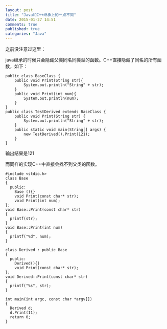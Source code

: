 ```yaml
---
layout: post
title: "Java和C++继承上的一点不同"
date: 2015-01-27 14:51
comments: true
published: true
categories: "Java"
---
```

   之前没注意过这里：

   java继承的时候只会隐藏父类同名同类型的函数。C++直接隐藏了同名的所有函数，如下：

	public class BaseClass {
		public void Print(String str){
			System.out.println("String" + str);
		}
		public void Print(int num){
			System.out.println(num);
		}
	}
	public class TestDerived extends BaseClass {
		public void Print(String str) {
			System.out.println("String" + str);
		}
		public static void main(String[] args) {
			new TestDerived().Print(121);
		}
	}

  输出结果是121

  而同样的实现C++中直接会找不到父类的函数。

<!---more-->

	#include <stdio.h>
	class Base
	{
	  public:
	    Base (){}
	    void Print(const char* str);
	    void Print(int num);
	};
	void Base::Print(const char* str)
	{
	  printf(str);
	}
	void Base::Print(int num)
	{
	  printf("%d", num);
	}

	class Derived : public Base
	{
	  public:
	    Derived(){}
	    void Print(const char* str);
	};
	void Derived::Print(const char* str)
	{
	  printf("%s", str);
	}

	int main(int argc, const char *argv[])
	{
	  Derived d;
	  d.Print(11);
	  return 0;
	}
